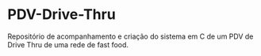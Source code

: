 # PDV-Drive-Thru
Repositório de acompanhamento e criação do sistema em C de um PDV de Drive Thru de uma rede de fast food.
